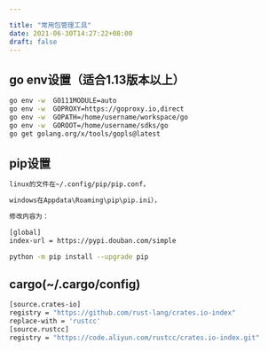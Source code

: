 ```yaml
---

title: "常用包管理工具"
date: 2021-06-30T14:27:22+08:00
draft: false
---
```




## go env设置（适合1.13版本以上）


  ```bash
  go env -w  GO111MODULE=auto
  go env -w  GOPROXY=https://goproxy.io,direct
  go env -w  GOPATH=/home/username/workspace/go
  go env -w  GOROOT=/home/username/sdks/go
  go get golang.org/x/tools/gopls@latest
  ```



## pip设置

```bash
linux的文件在~/.config/pip/pip.conf，

windows在Appdata\Roaming\pip\pip.ini），

修改内容为：

[global]
index-url = https://pypi.douban.com/simple

python -m pip install --upgrade pip

```



## cargo(~/.cargo/config)

```bash
[source.crates-io]
registry = "https://github.com/rust-lang/crates.io-index"
replace-with = 'rustcc'
[source.rustcc]
registry = "https://code.aliyun.com/rustcc/crates.io-index.git"

```







